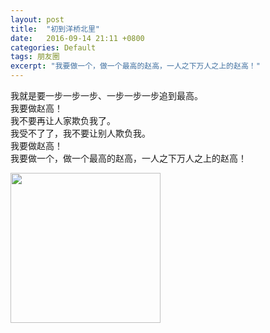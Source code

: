 ```yaml
---
layout: post
title:  "初到洋桥北里"
date:   2016-09-14 21:11 +0800
categories: Default
tags: 朋友圈
excerpt: "我要做一个，做一个最高的赵高，一人之下万人之上的赵高！"
---
```


我就是要一步一步一步、一步一步一步追到最高。  
我要做赵高！  
我不要再让人家欺负我了。  
我受不了了，我不要让别人欺负我。  
我要做赵高！  
我要做一个，做一个最高的赵高，一人之下万人之上的赵高！    

<img src = 'https://ftp.bmp.ovh/imgs/2019/08/27b3a07b7a7aee1e.jpg' width="240"/>